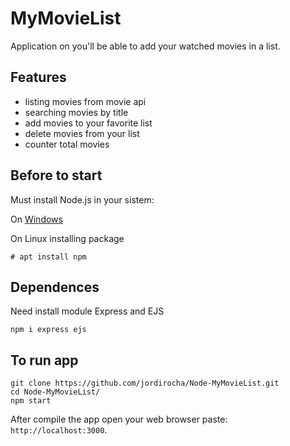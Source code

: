 # MyMovieList
Application on you'll be able to add your watched movies in a list.

## Features
- listing movies from movie api
- searching movies by title
- add movies to your favorite list
- delete movies from your list
- counter total movies

## Before to start
Must install Node.js in your sistem:</br>

On [Windows](https://nodejs.org/es/download/)

On Linux installing package
    
    # apt install npm

## Dependences
Need install module Express and EJS
    
    npm i express ejs

## To run app
    git clone https://github.com/jordirocha/Node-MyMovieList.git
    cd Node-MyMovieList/
    npm start
After compile the app open your web browser paste: `http://localhost:3000`.

